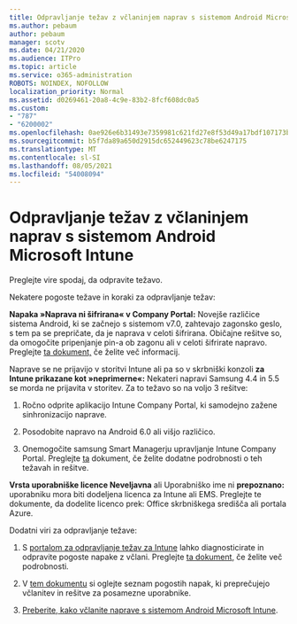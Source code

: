 ```yaml
---
title: Odpravljanje težav z včlaninjem naprav s sistemom Android Microsoft Intune
ms.author: pebaum
author: pebaum
manager: scotv
ms.date: 04/21/2020
ms.audience: ITPro
ms.topic: article
ms.service: o365-administration
ROBOTS: NOINDEX, NOFOLLOW
localization_priority: Normal
ms.assetid: d0269461-20a8-4c9e-83b2-8fcf608dc0a5
ms.custom:
- "787"
- "6200002"
ms.openlocfilehash: 0ae926e6b31493e7359981c621fd27e8f53d49a17bdf107173b087fe6cc688fa
ms.sourcegitcommit: b5f7da89a650d2915dc652449623c78be6247175
ms.translationtype: MT
ms.contentlocale: sl-SI
ms.lasthandoff: 08/05/2021
ms.locfileid: "54008094"
---
```

# <a name="troubleshoot-issues-with-enrolling-android-devices-in-microsoft-intune"></a>Odpravljanje težav z včlaninjem naprav s sistemom Android Microsoft Intune

Preglejte vire spodaj, da odpravite težavo.
  
Nekatere pogoste težave in koraki za odpravljanje težav:
  
 **Napaka »Naprava ni šifrirana« v Company Portal:** Novejše različice sistema Android, ki se začnejo s sistemom v7.0, zahtevajo zagonsko geslo, s tem pa se prepričate, da je naprava v celoti šifrirana. Običajne rešitve so, da omogočite pripenjanje pin-a ob zagonu ali v celoti šifrirate napravo. Preglejte [ta dokument,](https://docs.microsoft.com/intune-user-help/your-device-appears-encrypted-but-cp-says-otherwise-android) če želite več informacij.
  
 Naprave se ne prijavijo v storitvi Intune ali pa so v skrbniški konzoli **za Intune prikazane kot »neprimerne«:** Nekateri napravi Samsung 4.4 in 5.5 se morda ne prijavita v storitev. Za to težavo so na voljo 3 rešitve:
  
1. Ročno odprite aplikacijo Intune Company Portal, ki samodejno zažene sinhronizacijo naprave.

2. Posodobite napravo na Android 6.0 ali višjo različico.

3. Onemogočite samsung Smart Managerju upravljanje Intune Company Portal. Preglejte [ta](https://docs.microsoft.com/troubleshoot/mem/intune/troubleshoot-device-enrollment-in-intune#devices-fail-to-check-in-with-the-intune-service-and-display-as-unhealthy-in-the-intune-admin-console) dokument, če želite dodatne podrobnosti o teh težavah in rešitve.

 **Vrsta uporabniške licence Neveljavna** ali Uporabniško ime ni **prepoznano:** uporabniku mora biti dodeljena licenca za Intune ali EMS. Preglejte te dokumente, da dodelite licenco prek: Office skrbniškega središča ali portala Azure.
  
Dodatni viri za odpravljanje težave:
  
1. S [portalom za odpravljanje težav za Intune](https://devicemanagement.microsoft.com/#blade/Microsoft_Intune_DeviceSettings/TroubleshootBlade) lahko diagnosticirate in odpravite pogoste napake z včlani. Preglejte [ta dokument,](https://docs.microsoft.com/intune/help-desk-operators) če želite več podrobnosti.

2. V [tem dokumentu](https://docs.microsoft.com/troubleshoot/mem/intune/troubleshoot-device-enrollment-in-intune) si oglejte seznam pogostih napak, ki preprečujejo včlanitev in rešitve za posamezne uporabnike.

3. [Preberite, kako včlanite naprave s sistemom Android Microsoft Intune](https://docs.microsoft.com/intune/android-enroll).
